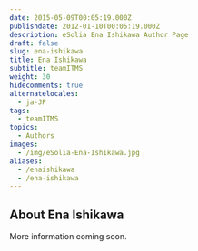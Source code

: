 ```yaml
---
date: 2015-05-09T00:05:19.000Z
publishdate: 2012-01-10T00:05:19.000Z
description: eSolia Ena Ishikawa Author Page
draft: false
slug: ena-ishikawa
title: Ena Ishikawa
subtitle: teamITMS
weight: 30
hidecomments: true
alternatelocales:
  - ja-JP
tags:
  - teamITMS
topics:
  - Authors
images:
  - /img/eSolia-Ena-Ishikawa.jpg
aliases:
  - /enaishikawa
  - /ena-ishikawa
---
```


## About Ena Ishikawa

More information coming soon.
